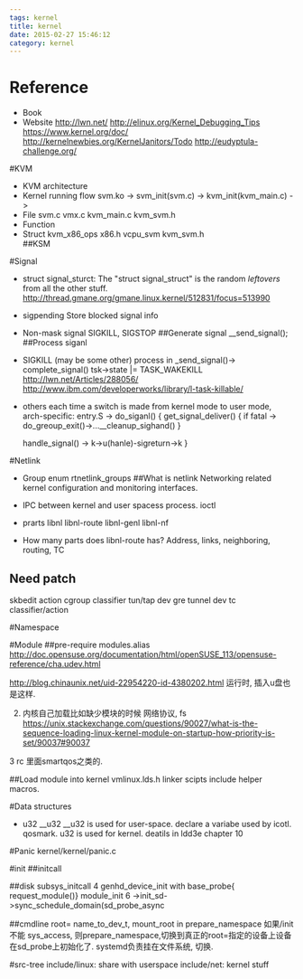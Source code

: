 ```yaml
---
tags: kernel
title: kernel
date: 2015-02-27 15:46:12
category: kernel
---
```


# Reference
* Book
* Website
http://lwn.net/
http://elinux.org/Kernel_Debugging_Tips
https://www.kernel.org/doc/
http://kernelnewbies.org/KernelJanitors/Todo
http://eudyptula-challenge.org/


#KVM
* KVM architecture
* Kernel running flow
  svm.ko -> svm_init(svm.c) -> kvm_init(kvm_main.c) -> 
* File
  svm.c vmx.c kvm_main.c kvm_svm.h 
* Function  
* Struct
  kvm_x86_ops x86.h
  vcpu_svm    kvm_svm.h  
##KSM

#Signal
* struct signal_sturct: 
The "struct signal_struct" is the random *leftovers* from all the other stuff.
http://thread.gmane.org/gmane.linux.kernel/512831/focus=513990
* sigpending
Store blocked signal info
* Non-mask signal
SIGKILL, SIGSTOP
##Generate signal
__send_signal();
##Process siganl
* SIGKILL (may be some other)
process in _send_signal()-> complete_signal() tsk->state |= TASK_WAKEKILL 
http://lwn.net/Articles/288056/
http://www.ibm.com/developerworks/library/l-task-killable/
* others
each time a switch is made from kernel mode to user mode, 
arch-specific: entry.S -> do_siganl()
{ 
	get_signal_deliver()
	{
		if fatal -> do_greoup_exit()->...__cleanup_sighand()
	}

	handle_signal() -> k->u(hanle)-sigreturn->k
}

#Netlink
* Group
enum rtnetlink_groups
##What is netlink
Networking related kernel configuration and monitoring interfaces.
* IPC between kernel and user spacess process.
ioctl
* prarts
	libnl
	libnl-route
	libnl-genl
	libnl-nf

* How many parts does libnl-route has?
Address,  links, neighboring, routing, TC

## Need patch
skbedit action
cgroup classifier
tun/tap dev 
gre tunnel dev 
tc classifier/action

#Namespace

#Module
##pre-require
modules.alias
http://doc.opensuse.org/documentation/html/openSUSE_113/opensuse-reference/cha.udev.html

http://blog.chinaunix.net/uid-22954220-id-4380202.html
运行时, 插入u盘也是这样.

2. 内核自己加载比如缺少模块的时候 网络协议, fs
https://unix.stackexchange.com/questions/90027/what-is-the-sequence-loading-linux-kernel-module-on-startup-how-priority-is-set/90037#90037

3 rc 里面smartqos之类的.

##Load module into kernel
vmlinux.lds.h linker scipts include helper macros.

#Data structures
* u32 __u32
__u32 is used for user-space. declare a variabe used by icotl. qosmark.
u32 is used for kernel.
deatils in ldd3e chapter 10

#Panic
kernel/kernel/panic.c

#init
##initcall

##disk 
subsys_initcall 4 genhd_device_init with base_probe{ request_module()}
module_init 6 ->init_sd->sync_schedule_domain(sd_probe_async

##cmdline
root= name_to_dev_t, mount_root in prepare_namespace
如果/init不能 sys_access, 则prepare_namespace,切换到真正的root=指定的设备上设备在sd_probe上初始化了.
systemd负责挂在文件系统, 切换.

#src-tree
include/linux: share with userspace
include/net: kernel stuff

